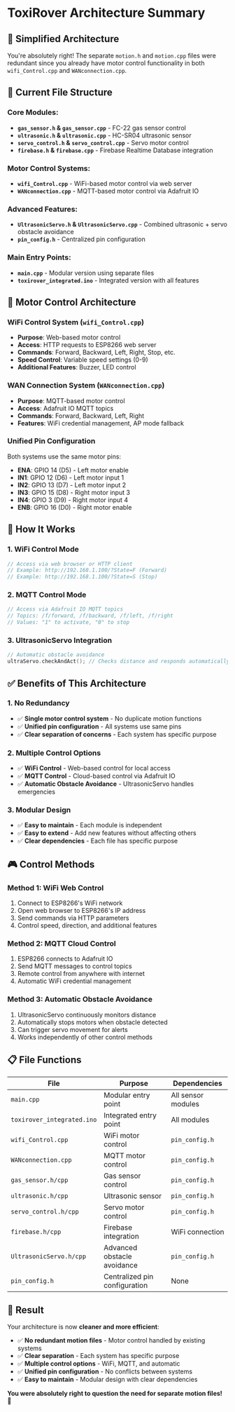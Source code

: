 # ToxiRover Architecture Summary

## 🎯 **Simplified Architecture**

You're absolutely right! The separate `motion.h` and `motion.cpp` files were redundant since you already have motor control functionality in both `wifi_Control.cpp` and `WANconnection.cpp`.

## 📁 **Current File Structure**

### **Core Modules:**
- **`gas_sensor.h` & `gas_sensor.cpp`** - FC-22 gas sensor control
- **`ultrasonic.h` & `ultrasonic.cpp`** - HC-SR04 ultrasonic sensor
- **`servo_control.h` & `servo_control.cpp`** - Servo motor control
- **`firebase.h` & `firebase.cpp`** - Firebase Realtime Database integration

### **Motor Control Systems:**
- **`wifi_Control.cpp`** - WiFi-based motor control via web server
- **`WANconnection.cpp`** - MQTT-based motor control via Adafruit IO

### **Advanced Features:**
- **`UltrasonicServo.h` & `UltrasonicServo.cpp`** - Combined ultrasonic + servo obstacle avoidance
- **`pin_config.h`** - Centralized pin configuration

### **Main Entry Points:**
- **`main.cpp`** - Modular version using separate files
- **`toxirover_integrated.ino`** - Integrated version with all features

## 🔧 **Motor Control Architecture**

### **WiFi Control System (`wifi_Control.cpp`)**
- **Purpose**: Web-based motor control
- **Access**: HTTP requests to ESP8266 web server
- **Commands**: Forward, Backward, Left, Right, Stop, etc.
- **Speed Control**: Variable speed settings (0-9)
- **Additional Features**: Buzzer, LED control

### **WAN Connection System (`WANconnection.cpp`)**
- **Purpose**: MQTT-based motor control
- **Access**: Adafruit IO MQTT topics
- **Commands**: Forward, Backward, Left, Right
- **Features**: WiFi credential management, AP mode fallback

### **Unified Pin Configuration**
Both systems use the same motor pins:
- **ENA**: GPIO 14 (D5) - Left motor enable
- **IN1**: GPIO 12 (D6) - Left motor input 1
- **IN2**: GPIO 13 (D7) - Left motor input 2
- **IN3**: GPIO 15 (D8) - Right motor input 3
- **IN4**: GPIO 3 (D9) - Right motor input 4
- **ENB**: GPIO 16 (D0) - Right motor enable

## 🚀 **How It Works**

### **1. WiFi Control Mode**
```cpp
// Access via web browser or HTTP client
// Example: http://192.168.1.100/?State=F (Forward)
// Example: http://192.168.1.100/?State=S (Stop)
```

### **2. MQTT Control Mode**
```cpp
// Access via Adafruit IO MQTT topics
// Topics: /f/forward, /f/backward, /f/left, /f/right
// Values: "1" to activate, "0" to stop
```

### **3. UltrasonicServo Integration**
```cpp
// Automatic obstacle avoidance
ultraServo.checkAndAct(); // Checks distance and responds automatically
```

## ✅ **Benefits of This Architecture**

### **1. No Redundancy**
- ✅ **Single motor control system** - No duplicate motion functions
- ✅ **Unified pin configuration** - All systems use same pins
- ✅ **Clear separation of concerns** - Each system has specific purpose

### **2. Multiple Control Options**
- ✅ **WiFi Control** - Web-based control for local access
- ✅ **MQTT Control** - Cloud-based control via Adafruit IO
- ✅ **Automatic Obstacle Avoidance** - UltrasonicServo handles emergencies

### **3. Modular Design**
- ✅ **Easy to maintain** - Each module is independent
- ✅ **Easy to extend** - Add new features without affecting others
- ✅ **Clear dependencies** - Each file has specific purpose

## 🎮 **Control Methods**

### **Method 1: WiFi Web Control**
1. Connect to ESP8266's WiFi network
2. Open web browser to ESP8266's IP address
3. Send commands via HTTP parameters
4. Control speed, direction, and additional features

### **Method 2: MQTT Cloud Control**
1. ESP8266 connects to Adafruit IO
2. Send MQTT messages to control topics
3. Remote control from anywhere with internet
4. Automatic WiFi credential management

### **Method 3: Automatic Obstacle Avoidance**
1. UltrasonicServo continuously monitors distance
2. Automatically stops motors when obstacle detected
3. Can trigger servo movement for alerts
4. Works independently of other control methods

## 📋 **File Functions**

| File | Purpose | Dependencies |
|------|---------|--------------|
| `main.cpp` | Modular entry point | All sensor modules |
| `toxirover_integrated.ino` | Integrated entry point | All modules |
| `wifi_Control.cpp` | WiFi motor control | `pin_config.h` |
| `WANconnection.cpp` | MQTT motor control | `pin_config.h` |
| `gas_sensor.h/cpp` | Gas sensor control | `pin_config.h` |
| `ultrasonic.h/cpp` | Ultrasonic sensor | `pin_config.h` |
| `servo_control.h/cpp` | Servo motor control | `pin_config.h` |
| `firebase.h/cpp` | Firebase integration | WiFi connection |
| `UltrasonicServo.h/cpp` | Advanced obstacle avoidance | `pin_config.h` |
| `pin_config.h` | Centralized pin configuration | None |

## 🎉 **Result**

Your architecture is now **cleaner and more efficient**:

- ✅ **No redundant motion files** - Motor control handled by existing systems
- ✅ **Clear separation** - Each system has specific purpose
- ✅ **Multiple control options** - WiFi, MQTT, and automatic
- ✅ **Unified pin configuration** - No conflicts between systems
- ✅ **Easy to maintain** - Modular design with clear dependencies

**You were absolutely right to question the need for separate motion files!** 🎯
